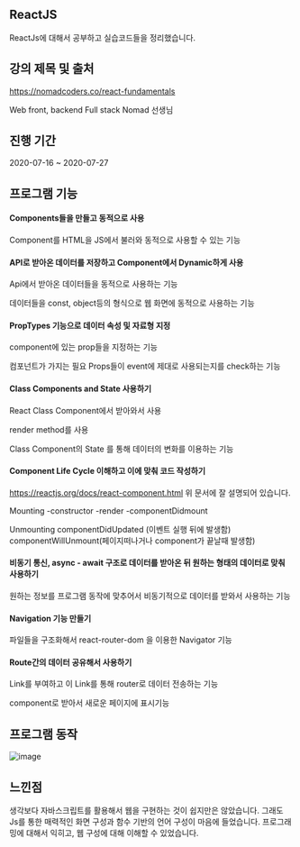 ## ReactJS

ReactJs에 대해서 공부하고 실습코드들을 정리했습니다.    

## 강의 제목 및 출처
https://nomadcoders.co/react-fundamentals

Web front, backend Full stack Nomad 선생님


## 진행 기간
2020-07-16 ~ 2020-07-27


## 프로그램 기능

#### Components들을 만들고 동적으로 사용

Component를 HTML을 JS에서 불러와 동적으로 사용할 수 있는 기능


#### API로 받아온 데이터를 저장하고 Component에서 Dynamic하게 사용

Api에서 받아온 데이터들을 동적으로 사용하는 기능

데이터들을 const, object등의 형식으로 웹 화면에 동적으로 사용하는 기능

#### PropTypes 기능으로 데이터 속성 및 자료형 지정

component에 있는 prop들을 지정하는 기능

컴포넌트가 가지는 필요 Props들이 event에 제대로 사용되는지를 check하는 기능

#### Class Components and State 사용하기

React Class Component에서 받아와서 사용

render method를 사용

Class Component의 State 를 통해 데이터의 변화를 이용하는 기능

#### Component Life Cycle 이해하고 이에 맞춰 코드 작성하기

https://reactjs.org/docs/react-component.html
위 문서에 잘 설명되어 있습니다.

Mounting
-constructor
-render
-componentDidmount

Unmounting
componentDidUpdated (이벤트 실행 뒤에 발생함)
componentWillUnmount(페이지떠나거나 component가 끝날때 발생함)


#### 비동기 통신, async - await 구조로 데이터를 받아온 뒤 원하는 형태의 데이터로 맞춰 사용하기

원하는 정보를 프로그램 동작에 맞추어서 비동기적으로 데이터를 받와서 사용하는 기능

#### Navigation 기능 만들기

파일들을 구조화해서 react-router-dom 을 이용한 Navigator 기능


#### Route간의 데이터 공유해서 사용하기

Link를 부여하고 이 Link를 통해 router로 데이터 전송하는 기능

component로 받아서 새로운 페이지에 표시기능


## 프로그램 동작 

![image](https://user-images.githubusercontent.com/44837403/114273991-69099500-9a57-11eb-84fc-11ccfe403a94.png)



## 느낀점

  생각보다 자바스크립트를 활용해서 웹을 구현하는 것이 쉽지만은 않았습니다. 그래도 Js를 통한 매력적인 화면 구성과 함수 기반의 언어 구성이 마음에 들었습니다.
 프로그래밍에 대해서 익히고, 웹 구성에 대해 이해할 수 있었습니다.






